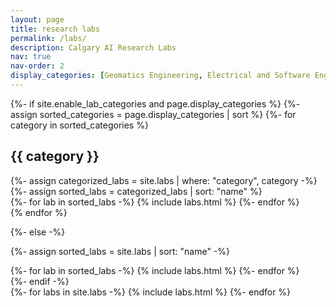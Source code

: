 ```yaml
---
layout: page
title: research labs
permalink: /labs/
description: Calgary AI Research Labs
nav: true
nav-order: 2
display_categories: [Geomatics Engineering, Electrical and Software Engineering, Biomedical Engineering]
---
```


<div class="labs">
{%- if site.enable_lab_categories and page.display_categories %}
  <!-- Display categorized labs -->
  {%- assign sorted_categories = page.display_categories | sort %}
  {%- for category in sorted_categories %}
    <h2 class="category">{{ category }}</h2>
    {%- assign categorized_labs = site.labs | where: "category", category -%}
    {%- assign sorted_labs = categorized_labs | sort: "name" %}
    <!-- Generate cards for each project -->
    <div class="grid">
      {%- for lab in sorted_labs -%}
        {% include labs.html %}
      {%- endfor %}
    </div>
  {% endfor %}

{%- else -%}
<!-- Display labs without categories -->
  {%- assign sorted_labs = site.labs | sort: "name" -%}
  <!-- Generate cards for each project -->
  <div class="grid">
    {%- for lab in sorted_labs -%}
      {% include labs.html %}
    {%- endfor %}
  </div>
{%- endif -%}

  <!-- Generate cards for each project -->
  <div class="grid">
    {%- for labs in site.labs -%}
      {% include labs.html %}
    {%- endfor %}
  </div>
</div>
